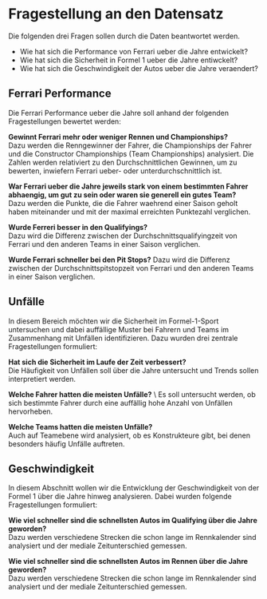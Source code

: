 # Fragestellung an den Datensatz

Die folgenden drei Fragen sollen durch die Daten beantwortet werden.

- Wie hat sich die Performance von Ferrari ueber die Jahre entwickelt?
- Wie hat sich die Sicherheit in Formel 1 ueber die Jahre entiwckelt?
- Wie hat sich die Geschwindigkeit der Autos ueber die Jahre veraendert?

## Ferrari Performance

Die Ferrari Performance ueber die Jahre soll anhand der folgenden Fragestellungen bewertet werden:

**Gewinnt Ferrari mehr oder weniger Rennen und Championships?**  
Dazu werden die Renngewinner der Fahrer, die Championships der Fahrer und die Constructor Championships (Team Championships) analysiert. Die Zahlen werden relativiert zu den Durchschnittlichen Gewinnen, um zu bewerten, inwiefern Ferrari ueber- oder unterdurchschnittlich ist.

**War Ferrari ueber die Jahre jeweils stark von einem bestimmten Fahrer abhaengig, um gut zu sein oder waren sie generell ein gutes Team?**  
Dazu werden die Punkte, die die Fahrer waehrend einer Saison geholt haben miteinander und mit der maximal erreichten Punktezahl verglichen.

**Wurde Ferreri besser in den Qualifyings?**  
Dazu wird die Differenz zwischen der Durchschnittsqualifyingzeit von Ferrari und den anderen Teams in einer Saison verglichen.

**Wurde Ferrari schneller bei den Pit Stops?**
Dazu wird die Differenz zwischen der Durchschnittspitstopzeit von Ferrari und den anderen Teams in einer Saison verglichen.

## Unfälle

In diesem Bereich möchten wir die Sicherheit im Formel-1-Sport untersuchen und dabei auffällige Muster bei Fahrern und Teams im Zusammenhang mit Unfällen identifizieren. Dazu wurden drei zentrale Fragestellungen formuliert:

**Hat sich die Sicherheit im Laufe der Zeit verbessert?** \
Die Häufigkeit von Unfällen soll über die Jahre untersucht und Trends sollen interpretiert werden.

**Welche Fahrer hatten die meisten Unfälle?** \ 
Es soll untersucht werden, ob sich bestimmte Fahrer durch eine auffällig hohe Anzahl von Unfällen hervorheben.

**Welche Teams hatten die meisten Unfälle?** \
Auch auf Teamebene wird analysiert, ob es Konstrukteure gibt, bei denen besonders häufig Unfälle auftreten.

## Geschwindigkeit

In diesem Abschnitt wollen wir die Entwicklung der Geschwindigkeit von der Formel 1 über die Jahre hinweg analysieren.
Dabei wurden folgende Fragestellungen formuliert:

**Wie viel schneller sind die schnellsten Autos im Qualifying über die Jahre geworden?** \
Dazu werden verschiedene Strecken die schon lange im Rennkalender sind analysiert und der mediale Zeitunterschied gemessen.

**Wie viel schneller sind die schnellsten Autos im Rennen über die Jahre geworden?** \
Dazu werden verschiedene Strecken die schon lange im Rennkalender sind analysiert und der mediale Zeitunterschied gemessen.


